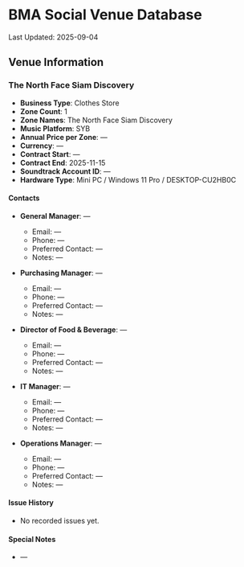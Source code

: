 # BMA Social Venue Database

Last Updated: 2025-09-04

## Venue Information

### The North Face Siam Discovery
- **Business Type**: Clothes Store
- **Zone Count**: 1
- **Zone Names**: The North Face Siam Discovery
- **Music Platform**: SYB
- **Annual Price per Zone**: —
- **Currency**: —
- **Contract Start**: —
- **Contract End**: 2025-11-15
- **Soundtrack Account ID**: —
- **Hardware Type**: Mini PC / Windows 11 Pro / DESKTOP-CU2HB0C

#### Contacts
- **General Manager**: —
  - Email: —
  - Phone: —
  - Preferred Contact: —
  - Notes: —

- **Purchasing Manager**: —
  - Email: —
  - Phone: —
  - Preferred Contact: —
  - Notes: —

- **Director of Food & Beverage**: —
  - Email: —
  - Phone: —
  - Preferred Contact: —
  - Notes: —

- **IT Manager**: —
  - Email: —
  - Phone: —
  - Preferred Contact: —
  - Notes: —

- **Operations Manager**: —
  - Email: —
  - Phone: —
  - Preferred Contact: —
  - Notes: —

#### Issue History
- No recorded issues yet.

#### Special Notes
- —
